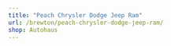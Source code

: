 ```yaml
---
title: "Peach Chrysler Dodge Jeep Ram"
url: /brewton/peach-chrysler-dodge-jeep-ram/
shop: Autohaus
---
```

